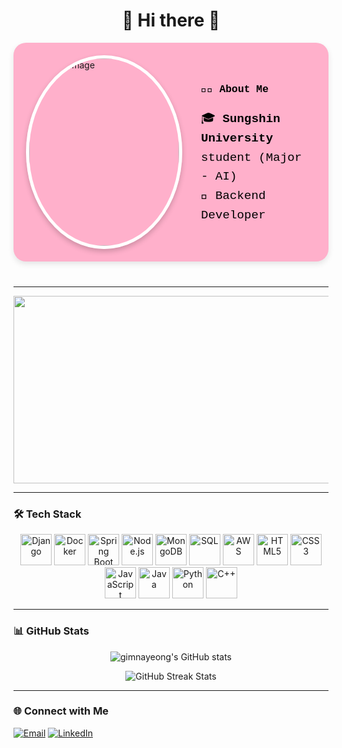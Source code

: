 <div align="center">
  <h1>🙌 Hi there 🙌</h1>
</div>


<div style="display: flex; align-items: center; justify-content: center; margin-bottom: 40px; padding: 20px; background-color: #FFB0CB; border-radius: 20px; box-shadow: 0 4px 10px rgba(0, 0, 0, 0.1);">
  <!-- 프로필 사진 -->
  <div style="flex-shrink: 0; margin-right: 30px;">
    <img src="https://i.imgur.com/bSd8IFW.jpeg" style="width: 240px; height: 300px; object-fit: cover; border-radius: 50%; border: 5px solid white; box-shadow: 0px 4px 8px rgba(0, 0, 0, 0.2);" alt="Profile Image">
  </div>

  <!-- About Me 정보 -->
  <div style="flex: 1; color: black; font-family: 'Courier New', Courier, monospace; line-height: 1.6;">
    <h3 style="margin-bottom: 10px;">👨‍💻 About Me</h3>
    <ul style="list-style: none; padding-left: 0; font-size: 1.2rem;">
      <li>🎓 <strong>Sungshin University</strong> student (Major - AI)</li>
      <li>🔧 Backend Developer</li>
    </ul>
  </div>
</div>


---

<a href="https://github.com/devxb/gitanimals">
<img
  src="https://render.gitanimals.org/farms/nnaX000"
  width="600"
  height="300"
/>
</a>



---
<!--!
### 🏅 Baekjoon Tier

<p align="center">
  <a href="https://solved.ac/profile/kny200208">
    <img src="http://mazassumnida.wtf/api/v2/generate_badge?boj=kny200208" alt="Baekjoon solved.ac Profile">
  </a>
</p>

---
-->

### 🛠️ Tech Stack

<p align="center">
  <img src="https://cdn.jsdelivr.net/gh/devicons/devicon/icons/django/django-plain.svg" alt="Django" width="50" height="50"/>
  <img src="https://cdn.jsdelivr.net/gh/devicons/devicon/icons/docker/docker-original.svg" alt="Docker" width="50" height="50"/>
  <img src="https://cdn.jsdelivr.net/gh/devicons/devicon/icons/spring/spring-original.svg" alt="Spring Boot" width="50" height="50"/>
  <img src="https://cdn.jsdelivr.net/gh/devicons/devicon/icons/nodejs/nodejs-original.svg" alt="Node.js" width="50" height="50"/>
  <img src="https://cdn.jsdelivr.net/gh/devicons/devicon/icons/mongodb/mongodb-original.svg" alt="MongoDB" width="50" height="50"/>
  <img src="https://cdn.jsdelivr.net/gh/devicons/devicon/icons/postgresql/postgresql-original.svg" alt="SQL" width="50" height="50"/>
  <img src="https://upload.wikimedia.org/wikipedia/commons/9/93/Amazon_Web_Services_Logo.svg" alt="AWS" width="50" height="50"/>
  <img src="https://cdn.jsdelivr.net/gh/devicons/devicon/icons/html5/html5-original.svg" alt="HTML5" width="50" height="50"/>
  <img src="https://cdn.jsdelivr.net/gh/devicons/devicon/icons/css3/css3-original.svg" alt="CSS3" width="50" height="50"/>
  <img src="https://cdn.jsdelivr.net/gh/devicons/devicon/icons/javascript/javascript-original.svg" alt="JavaScript" width="50" height="50"/>
  <img src="https://cdn.jsdelivr.net/gh/devicons/devicon/icons/java/java-original.svg" alt="Java" width="50" height="50"/>
  <img src="https://cdn.jsdelivr.net/gh/devicons/devicon/icons/python/python-original.svg" alt="Python" width="50" height="50"/>
  <img src="https://cdn.jsdelivr.net/gh/devicons/devicon/icons/cplusplus/cplusplus-original.svg" alt="C++" width="50" height="50"/>
</p>



---

### 📊 GitHub Stats

<p align="center">
  <img src="https://github-readme-stats.vercel.app/api?username=nnaX000&show_icons=true&theme=radical" alt="gimnayeong's GitHub stats">
</p>

<p align="center">
  <img src="https://github-readme-streak-stats.herokuapp.com/?user=nnaX000&theme=radical" alt="GitHub Streak Stats">
</p>

---

### 🌐 Connect with Me

<p align="left">
  <a href="mailto:kny200208@naver.com"><img src="https://img.shields.io/badge/Email-D14836?style=for-the-badge&logo=gmail&logoColor=white" alt="Email"></a>
  <a href="https://www.linkedin.com/in/%EB%82%98%EC%98%81-%EA%B9%80-2a7335290/"><img src="https://img.shields.io/badge/LinkedIn-0077B5?style=for-the-badge&logo=linkedin&logoColor=white" alt="LinkedIn"></a>
</p>
